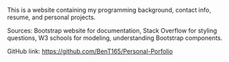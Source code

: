 This is a website containing my programming background, contact info, resume, and personal projects.

Sources:
Bootstrap website for documentation,
Stack Overflow for styling questions,
W3 schools for modeling, understanding Bootstrap components.

GitHub link: https://github.com/BenT165/Personal-Porfolio
